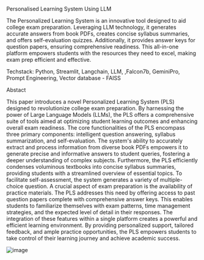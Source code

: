 Personalised Learning System Using LLM

The Personalized Learning System is an innovative tool designed to aid college exam preparation. Leveraging LLM technology, it generates accurate answers from book PDFs, creates concise syllabus summaries, and offers self-evaluation quizzes. Additionally, it provides answer keys for question papers, ensuring comprehensive readiness. This all-in-one platform empowers students with the resources they need to excel, making exam prep efficient and effective.

Techstack: Python, Streamlit, Langchain, LLM, ,Falcon7b, GeminiPro, Prompt Engineering, Vector database - FAISS

Abstact

This paper introduces a novel Personalized Learning System (PLS) designed to revolutionize college exam preparation. By harnessing the power of Large Language Models (LLMs), the PLS offers a comprehensive suite of tools aimed at optimizing student learning outcomes and enhancing overall exam readiness. The core functionalities of the PLS encompass three primary components: intelligent question answering, syllabus summarization, and self-evaluation. The system's ability to accurately extract and process information from diverse book PDFs empowers it to generate precise and informative answers to student queries, fostering a deeper understanding of complex subjects. Furthermore, the PLS efficiently condenses voluminous textbooks into concise syllabus summaries, providing students with a streamlined overview of essential topics. To facilitate self-assessment, the system generates a variety of multiple-choice question. A crucial aspect of exam preparation is the availability of practice materials. The PLS addresses this need by offering access to past question papers complete with comprehensive answer keys. This enables students to familiarize themselves with exam patterns, time management strategies, and the expected level of detail in their responses. The integration of these features within a single platform creates a powerful and efficient learning environment. By providing personalized support, tailored feedback, and ample practice opportunities, the PLS empowers students to take control of their learning journey and achieve academic success.


![image](https://github.com/user-attachments/assets/a3e237e6-46e4-465d-937b-97ff6bae59c7)


